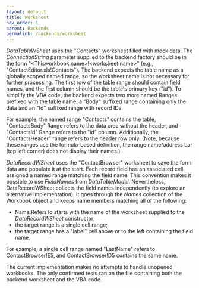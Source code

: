 ```yaml
---
layout: default
title: Worksheet
nav_order: 1
parent: Backends
permalink: /backends/worksheet
---
```


*DataTableWSheet* uses the "Contacts" worksheet filled with mock data. The *ConnectionString* parameter supplied to the backend factory should be in the form "\<Thisworkbook&#x2E;name\>!\<worksheet name\>" (e.g., "ContactEditor\.xls!Contacts"). The backend expects the table name as a globally scoped named range, so the worksheet name is not necessary for further processing. The first row of the table range should contain field names, and the first column should be the table's primary key ("id"). To simplify the VBA code, the backend expects two more named Ranges prefixed with the table name: a "Body" suffixed range containing only the data and an "Id" suffixed range with record IDs. 

For example, the named range "Contacts" contains the table, "ContactsBody" Range refers to the data area without the header, and "ContactsId" Range refers to the "id" column. Additionally, the "ContactsHeader" range refers to the header row only. (Note, because these ranges use the formula-based definition, the range name/address bar (top left corner) does not display their names.)

*DataRecordWSheet* uses the "ContactBrowser" worksheet to save the form data and populate it at the start. Each record field has an associated cell assigned a named range matching the field name. This convention makes it possible to use *FieldNames* from *DataTableModel*. Nevertheless, DataRecordWSheet collects the field names independently (to explore an alternative implementation). It goes through the *Names* collection of the Workbook object and keeps name members matching all of the following:

- Name.RefersTo starts with the name of the worksheet supplied to the *DataRecordWSheet* constructor;
- the target range is a single cell range;
- the target range has a "label" cell above or to the left containing the field name.

For example, a single cell range named "LastName" refers to ContactBrowser!E5, and ContactBrowser!D5 contains the same name.

The current implementation makes no attempts to handle unopened workbooks. The only confirmed tests ran on the file containing both the backend worksheet and the VBA code.